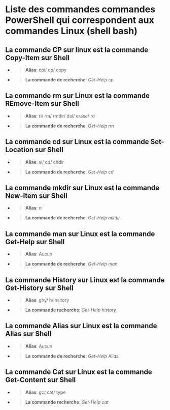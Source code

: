# Liste des commandes commandes PowerShell qui correspondent aux commandes Linux (shell bash)

## La commande **CP** sur linux est la commande **Copy-Item** sur Shell
+ > **Alias**: cpi/ cp/ copy
+ > **La commande de recherche**: _Get-Help cp_
## La commande **rm** sur Linux est la commande **REmove-Item** sur Shell
+ > **Alias**: ri/ rm/ rmdir/ del/ erase/ rd
+ > **La commande de recherche**: _Get-Help rm_
## La commande **cd** sur Linux est la commande **Set-Location** sur Shell
+ > **Alias**: sl/ cd/ chdir
+ > **La commande de recherche**: _Get-Help cd_
## La commande **mkdir** sur Linux est la commande **New-Item** sur Shell
+ > **Alias**: ni
+ > **La commande de recherche**: _Get-Help mkdir_
## La commande **man** sur Linux est la commande **Get-Help** sur Shell
+ > **Alias**: Aucun
+ > **La commande de recherche**: _Get-Help man_
## La commande **History** sur Linux est la commande **Get-History** sur Shell
+ > **Alias**: ghy/ h/ hsitory
+ > **La commande recherche**: _Get-Help history_
## La commande **Alias** sur Linux est la commande **Alias** sur Shell
+ > **Alias**: Aucun
+ > **La commande de recherche**: _Get-Help Alias_
## La commande **Cat** sur Linux est la commande **Get-Content** sur Shell
+ > **Alias**: gc/ cat/ type
+ > **La commande recherche**: _Get-Help cat_

